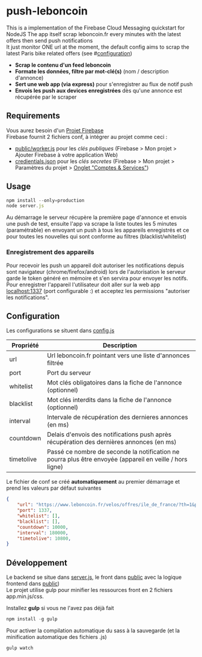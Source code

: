 # push-leboncoin
This is a implementation of the Firebase Cloud Messaging quickstart for NodeJS<bt>
The app itself scrap leboncoin.fr every minutes with the latest offers then send push notifications<br>
It just monitor ONE url at the moment, the default config aims to scrap the latest Paris bike related offers (see #[configuration](#user-content-configuration))<br>

- **Scrap le contenu d'un feed leboncoin**
- **Formate les données, filtre par mot-clé(s)** (nom / description d'annonce)
- **Sert une web app (via express)** pour s'enregistrer au flux de notif push
- **Envois les push aux devices enregistrées** dès qu'une annonce est récupérée par le scraper

## Requirements
Vous aurez besoin d'un [Projet Firebase](https://console.firebase.google.com/u/0/)<br>
Firebase fournit 2 fichiers conf, à intégrer au projet comme ceci :<br>
- [public/worker.js](public/worker.js) pour les *clés publiques* (Firebase > Mon projet > Ajouter Firebase à votre application Web)
- [credientials.json](credientials.json) pour les *clés secretes* (Firebase > Mon projet > Paramètres du projet > [Onglet "Comptes & Services"](https://console.firebase.google.com/u/0/project/le_nom_de_ton_projet_ici/settings/serviceaccounts/adminsdk))

## Usage
```js
npm install --only=production
node server.js
```
Au démarrage le serveur récupère la première page d'annonce et envois une push de test, ensuite l'app va scrape la liste toutes les 5 minutes (paramétrable) en envoyant un push à tous les appareils enregistrés et ce pour toutes les nouvelles qui sont conforme au filtres (blacklist/whitelist)<br>

### Enregistrement des appareils
Pour recevoir les push un appareil doit autoriser les notifications depuis sont navigateur (chrome/firefox/android) lors de l'autorisation le serveur garde le token généré en mémoire et s'en servira pour envoyer les notifs.
Pour enregistrer l'appareil l'utilisateur doit aller sur la web app [localhost:1337](http://localhost:1337) (port configurable :) et acceptez les permissions "autoriser les notifications".

## Configuration
Les configurations se situent dans [config.js](config.js)

| Propriété | Description |
| ------ | ------ |
| url | Url leboncoin.fr pointant vers une liste d'annonces filtrée |
| port | Port du serveur |
| whitelist | Mot clés obligatoires dans la fiche de l'annonce (optionnel) |
| blacklist | Mot clés interdits dans la fiche de l'annonce (optionnel) |
| interval | Intervale de récupération des dernieres annonces (en ms) |
| countdown | Delais d'envois des notifications push après récupération des dernières annonces (en ms) |
| timetolive | Passé ce nombre de seconde la notification ne pourra plus être envoyée (appareil en veille / hors ligne) |

Le fichier de conf se créé **automatiquement** au premier démarrage et prend les valeurs par défaut suivantes
```json
{
	"url": "https://www.leboncoin.fr/velos/offres/ile_de_france/?th=1&ps=6&pe=12",
	"port": 1337,
	"whitelist": [],
	"blacklist": [],
	"countdown": 10000,
	"interval": 180000,
	"timetolive": 10800,
}
```

## Développement
Le backend se situe dans [server.js](server.js), le front dans [public](public/) avec la logique frontend dans [public](public/vendor/app.js))<br>
Le projet utilise gulp pour minifier les ressources front en 2 fichiers app.min.js/css.<br>

Installez **gulp** si vous ne l'avez pas déjà fait<br>
```js
npm install -g gulp
```

Pour activer la compilation automatique du sass à la sauvegarde (et la minification automatique des fichiers .js)
```js
gulp watch
```
